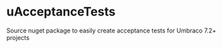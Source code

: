 uAcceptanceTests
================

Source nuget package to easily create acceptance tests for Umbraco 7.2+ projects
